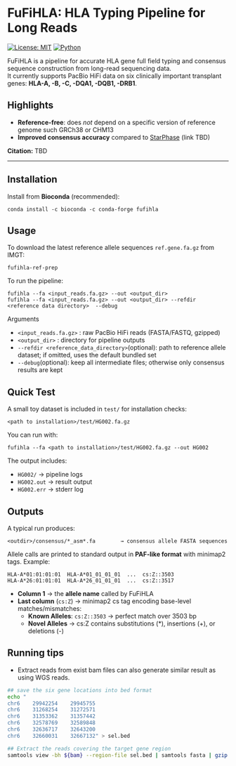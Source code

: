# FuFiHLA: HLA Typing Pipeline for Long Reads

[![License: MIT](https://img.shields.io/badge/License-MIT-yellow.svg)](LICENSE)
[![Python](https://img.shields.io/badge/python-3.11+-blue.svg)]()

FuFiHLA is a pipeline for accurate HLA gene full field typing and consensus sequence construction from long-read sequencing data.  
It currently supports PacBio HiFi data on six clinically important transplant genes: **HLA-A, -B, -C, -DQA1, -DQB1, -DRB1**.

## Highlights
- **Reference-free**: does *not* depend on a specific version of reference genome such GRCh38 or CHM13  
- **Improved consensus accuracy** compared to [StarPhase](#) (link TBD)  

**Citation:** TBD

---

## Installation

Install from **Bioconda** (recommended):

```
conda install -c bioconda -c conda-forge fufihla
```

## Usage
To download the latest reference allele sequences `ref.gene.fa.gz` from IMGT:
```
fufihla-ref-prep
```
To run the pipeline:
```
fufihla --fa <input_reads.fa.gz> --out <output_dir>
fufihla --fa <input_reads.fa.gz> --out <output_dir> --refdir <reference data directory>  --debug
```
Arguments
- `<input_reads.fa.gz>` : raw PacBio HiFi reads (FASTA/FASTQ, gzipped)
- `<output_dir>` : directory for pipeline outputs
- `--refdir <reference_data_directory>`(optional): path to reference allele dataset; if omitted, uses the default bundled set
- `--debug`(optional): keep all intermediate files; otherwise only consensus results are kept

## Quick Test
A small toy dataset is included in `test/` for installation checks:
```
<path to installation>/test/HG002.fa.gz
```
You can run with: 
```
fufihla --fa <path to installation>/test/HG002.fa.gz --out HG002
```
The output includes:
- `HG002/` → pipeline logs
- `HG002.out` → result output
- `HG002.err` → stderr log

## Outputs
A typical run produces:
```
<outdir>/consensus/*_asm*.fa        → consensus allele FASTA sequences
```
Allele calls are printed to standard output in **PAF-like format** with minimap2 tags.
Example:
```
HLA-A*01:01:01:01  HLA-A*01_01_01_01  ...  cs:Z::3503
HLA-A*26:01:01:01  HLA-A*26_01_01_01  ...  cs:Z::3517
```

- **Column 1** → the **allele name** called by FuFiHLA  
- **Last column** (`cs:Z`) → minimap2 cs tag encoding base-level matches/mismatches:
  - **Known Alleles**: `cs:Z::3503` → perfect match over 3503 bp 
  - **Novel Alleles** → cs:Z contains substitutions (*), insertions (+), or deletions (-)

## Running tips

* Extract reads from exist bam files can also generate similar result as using WGS reads. 

```bash
## save the six gene locations into bed format
echo "
chr6	29942254	29945755
chr6	31268254	31272571
chr6	31353362	31357442
chr6	32578769	32589848
chr6	32636717	32643200
chr6	32660031	32667132" > sel.bed

## Extract the reads covering the target gene region
samtools view -bh ${bam} --region-file sel.bed | samtools fasta | gzip -c > out.fa.gz

```


